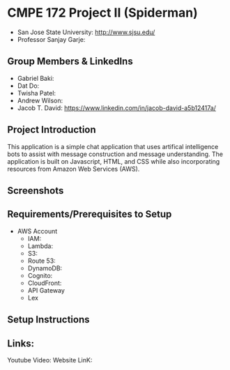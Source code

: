 # CMPE 172 Project II (Spiderman)
- San Jose State University:  http://www.sjsu.edu/ 
- Professor Sanjay Garje:  
## Group Members & LinkedIns
- Gabriel Baki:
- Dat Do:
- Twisha Patel:
- Andrew Wilson:
- Jacob T. David:  https://www.linkedin.com/in/jacob-david-a5b12417a/
## Project Introduction
This application is a simple chat application that uses artifical intelligence bots to assist with message construction and message understanding.  The application is built on Javascript, HTML, and CSS while also incorporating resources from Amazon Web Services (AWS).  

## Screenshots

## Requirements/Prerequisites to Setup
- AWS Account
  - IAM:
  - Lambda:
  - S3:
  - Route 53:
  - DynamoDB:
  - Cognito:
  - CloudFront:
  - API Gateway
  - Lex
## Setup Instructions


## Links:

Youtube Video:
Website LinK:
